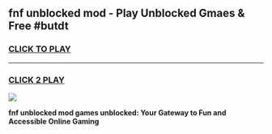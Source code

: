 
## fnf unblocked mod - Play Unblocked Gmaes & Free #butdt
<h3>
<a href="https://news.freeplayer.one?title=fnf_unblocked_mod&ref=24F">CLICK TO PLAY</a></h3>
<hr>

<h3>
<a href="https://news.freeplayer.one?title=fnf_unblocked_mod&ref=24F">CLICK 2 PLAY</a>
  
</h3>

<a href="https://news.freeplayer.one?title=fnf_unblocked_mod&ref=24F/"><img src="https://clearcache.store/games.png"></a>


**fnf unblocked mod games unblocked: Your Gateway to Fun and Accessible Online Gaming**
